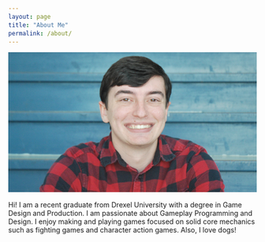 ```yaml
---
layout: page
title: "About Me"
permalink: /about/
---
```


![Picture 1](/assets/NewShaneProfileCropped.png)

Hi! I am a recent graduate from Drexel University with a degree in Game Design and Production. I am passionate about Gameplay Programming and Design. I enjoy making and playing games focused on solid core mechanics such as fighting games and character action games. Also, I love dogs!
